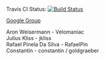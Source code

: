 Travis CI Status: [![Build Status](https://travis-ci.org/ProPra16/programmierpraktikum-abschlussprojekt-h4up1s4ach3-z4h13n-1m-n4m3n.svg?branch=master)](https://travis-ci.org/ProPra16/programmierpraktikum-abschlussprojekt-h4up1s4ach3-z4h13n-1m-n4m3n)

[Google Group](https://groups.google.com/forum/#!forum/h4up1s4ach3-z4h13n-1m-n4m3n)


Aron Weisermann - Velomaniac  </br>
Julius Kliss - jkliss </br>
Rafael Pinela Da Silva - RafaelPin </br>
Constantin - constantin / goldgraeber </br>